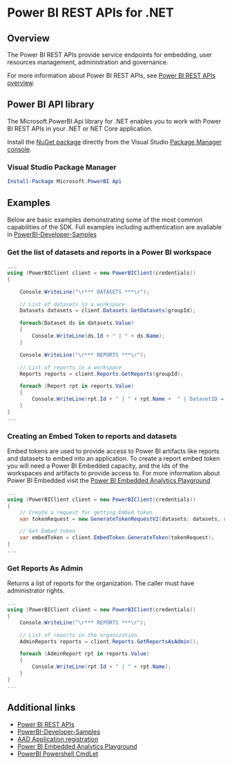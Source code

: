 # Power BI REST APIs for .NET

## Overview
The Power BI REST APIs provide service endpoints for embedding, user resources management, administration and governance.

For more information about Power BI REST APIs, see [Power BI REST APIs overview](https://docs.microsoft.com/rest/api/power-bi/).

## Power BI API library 
The Microsoft.PowerBI.Api library for .NET enables you to work with Power BI REST APIs in your .NET or NET Core application.

Install the [NuGet package](https://www.nuget.org/packages/Microsoft.PowerBI.Api/) directly from the Visual Studio [Package Manager console](https://docs.microsoft.com/en-us/nuget/consume-packages/install-use-packages-powershell).

### Visual Studio Package Manager
```powershell
Install-Package Microsoft.PowerBI.Api
```

## Examples

Below are basic examples demonstrating some of the most common capabilities of the SDK.
Full examples including authentication are avaliable in [PowerBI-Developer-Samples](https://github.com/Microsoft/PowerBI-Developer-Samples)

### Get the list of datasets and reports in a Power BI workspace
```C#
...
using (PowerBIClient client = new PowerBIClient(credentials))
{

    Console.WriteLine("\r*** DATASETS ***\r");

    // List of datasets in a workspace
    Datasets datasets = client.Datasets.GetDatasets(groupId);

    foreach(Dataset ds in datasets.Value)
    {
        Console.WriteLine(ds.Id + " | " + ds.Name);
    }

    Console.WriteLine("\r*** REPORTS ***\r");

    // List of reports in a workspace
    Reports reports = client.Reports.GetReports(groupId);

    foreach (Report rpt in reports.Value)
    {
        Console.WriteLine(rpt.Id + " | " + rpt.Name +  " | DatasetID = " + rpt.DatasetId);
    }
}
...
```
### Creating an Embed Token to reports and datasets
Embed tokens are used to provide access to Power BI artifacts like reports and datasets to embed into an application.
To create a report embed token you will need a Power BI Embedded capacity, and the Ids of the workspaces and artifacts to provide access to.
For more information about Power BI Embedded visit the [Power BI Embedded Analytics Playground](https://playground.powerbi.com)


```C#
...
using (PowerBIClient client = new PowerBIClient(credentials))
{
    // Create a request for getting Embed token
    var tokenRequest = new GenerateTokenRequestV2(datasets: datasets, reports: reports, targetWorkspaces: workspaces, identities: identities);

    // Get Embed token
    var embedToken = client.EmbedToken.GenerateToken(tokenRequest);
}
...
```
### Get Reports As Admin
Returns a list of reports for the organization. The caller must have administrator rights.
```C#
...
using (PowerBIClient client = new PowerBIClient(credentials))
{
    Console.WriteLine("\r*** REPORTS ***\r");

    // List of reports in the organization.
    AdminReports reports = client.Reports.GetReportsAsAdmin();

    foreach (AdminReport rpt in reports.Value)
    {
        Console.WriteLine(rpt.Id + " | " + rpt.Name);
    }
}
...
```

## Additional links
- [Power BI REST APIs](https://docs.microsoft.com/rest/api/power-bi/)
- [PowerBI-Developer-Samples](https://github.com/Microsoft/PowerBI-Developer-Samples)
- [AAD Application registration](https://docs.microsoft.com/power-bi/developer/embedded/register-app?tabs=customers%2CAzure#register-an-azure-ad-app)
- [Power BI Embedded Analytics Playground](https://playground.powerbi.com)
- [PowerBI Powershell CmdLet](https://github.com/microsoft/powerbi-powershell)

